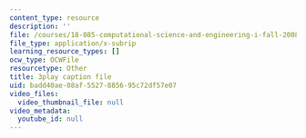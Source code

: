 ```yaml
---
content_type: resource
description: ''
file: /courses/18-085-computational-science-and-engineering-i-fall-2008/badd40ae08af5527885695c72df57e07_aGnegoNe8Xo.vtt
file_type: application/x-subrip
learning_resource_types: []
ocw_type: OCWFile
resourcetype: Other
title: 3play caption file
uid: badd40ae-08af-5527-8856-95c72df57e07
video_files:
  video_thumbnail_file: null
video_metadata:
  youtube_id: null
---
```

